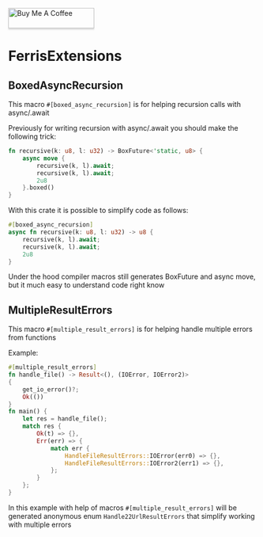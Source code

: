 <a href="https://www.buymeacoffee.com/redradist" target="_blank"><img src="https://www.buymeacoffee.com/assets/img/custom_images/orange_img.png" alt="Buy Me A Coffee" style="height: 41px !important;width: 174px !important;box-shadow: 0px 3px 2px 0px rgba(190, 190, 190, 0.5) !important;-webkit-box-shadow: 0px 3px 2px 0px rgba(190, 190, 190, 0.5) !important;" ></a>

# FerrisExtensions

## BoxedAsyncRecursion
This macro `#[boxed_async_recursion]` is for helping recursion calls with async/.await

Previously for writing recursion with async/.await you should make the following trick:
```rust
fn recursive(k: u8, l: u32) -> BoxFuture<'static, u8> {
    async move {
        recursive(k, l).await;
        recursive(k, l).await;
        2u8
    }.boxed()
}
```

With this crate it is possible to simplify code as follows:
```rust
#[boxed_async_recursion]
async fn recursive(k: u8, l: u32) -> u8 {
    recursive(k, l).await;
    recursive(k, l).await;
    2u8
}
```

Under the hood compiler macros still generates BoxFuture and async move, but it much easy to understand code right know

## MultipleResultErrors

This macro `#[multiple_result_errors]` is for helping handle multiple errors from functions

Example:
```rust
#[multiple_result_errors]
fn handle_file() -> Result<(), (IOError, IOError2)>
{
    get_io_error()?;
    Ok(())
}
fn main() {
    let res = handle_file();
    match res {
        Ok(t) => {},
        Err(err) => {
            match err {
                HandleFileResultErrors::IOError(err0) => {},
                HandleFileResultErrors::IOError2(err1) => {},
            };
        }
    };
}
```

In this example with help of macros `#[multiple_result_errors]` will be generated anonymous enum `Handle22UrlResultErrors`
that simplify working with multiple errors
